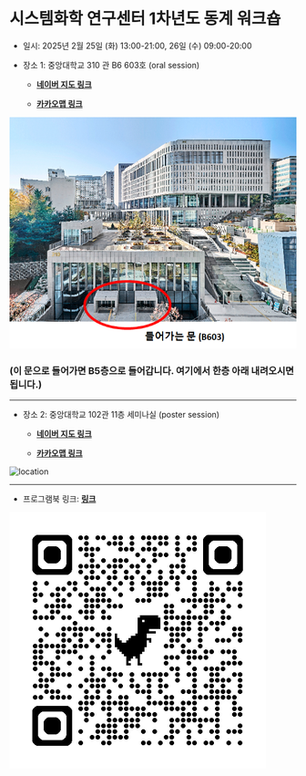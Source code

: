 # 시스템화학 연구센터 1차년도 동계 워크숍

- 일시: 2025년 2월 25일 (화) 13:00-21:00, 26일 (수) 09:00-20:00
- 장소 1: 중앙대학교 310 관 B6 603호 (oral session)
  
    - [**네이버 지도 링크**](https://naver.me/5k7wIQFF)
    
    - [**카카오맵 링크**](https://place.map.kakao.com/359179858)

![location](./B603_location.png)

 ### (이 문으로 들어가면 B5층으로 들어갑니다. 여기에서 한층 아래 내려오시면 됩니다.)
-----------------------------------------------------------------------------------------------------------
- 장소 2: 중앙대학교 102관 11층 세미나실 (poster session)

    - [**네이버 지도 링크**](https://naver.me/FTXDc2DY)
    
    - [**카카오맵 링크**](https://kko.kakao.com/BEQvk6IH6I)

![location](./102관.webp)


-----------------------------------------------------------------------------------------------------------
- 프로그램북 링크: [**링크**](https://github.com/thereexist/GCSC_winter_2025/blob/main/%EC%8B%AC%ED%8F%AC%EC%A7%80%EC%97%84%20%ED%94%84%EB%A1%9C%EA%B7%B8%EB%9E%A8%EB%B6%81.pdf)

![qr_code](./qrcode_github.com.png)
